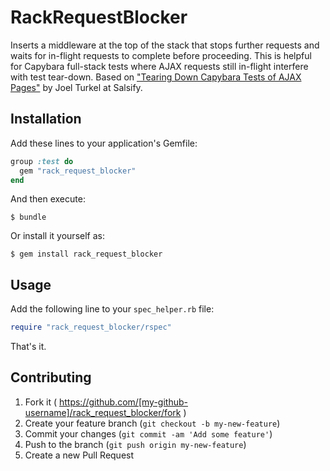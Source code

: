 # RackRequestBlocker

Inserts a middleware at the top of the stack that stops further requests and
waits for in-flight requests to complete before proceeding. This is helpful for
Capybara full-stack tests where AJAX requests still in-flight interfere with
test tear-down. Based on ["Tearing Down Capybara Tests of AJAX Pages"][1] by
Joel Turkel at Salsify.

[1]: http://blog.salsify.com/engineering/tearing-capybara-ajax-tests

## Installation

Add these lines to your application's Gemfile:

```ruby
group :test do
  gem "rack_request_blocker"
end
```

And then execute:

    $ bundle

Or install it yourself as:

    $ gem install rack_request_blocker

## Usage

Add the following line to your `spec_helper.rb` file:

```ruby
require "rack_request_blocker/rspec"
```

That's it.

## Contributing

1. Fork it ( https://github.com/[my-github-username]/rack_request_blocker/fork )
2. Create your feature branch (`git checkout -b my-new-feature`)
3. Commit your changes (`git commit -am 'Add some feature'`)
4. Push to the branch (`git push origin my-new-feature`)
5. Create a new Pull Request
